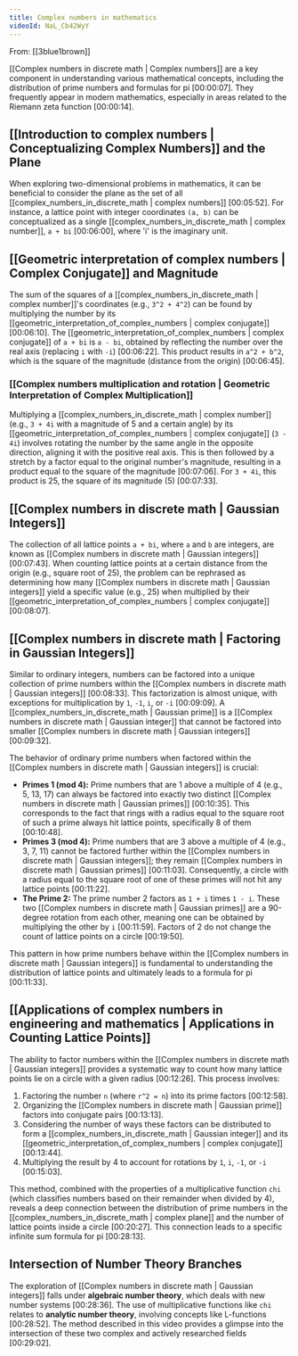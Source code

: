 ```yaml
---
title: Complex numbers in mathematics
videoId: NaL_Cb42WyY
---
```


From: [[3blue1brown]] <br/> 

[[Complex numbers in discrete math | Complex numbers]] are a key component in understanding various mathematical concepts, including the distribution of prime numbers and formulas for pi <a class="yt-timestamp" data-t="00:00:07">[00:00:07]</a>. They frequently appear in modern mathematics, especially in areas related to the Riemann zeta function <a class="yt-timestamp" data-t="00:00:14">[00:00:14]</a>.

## [[Introduction to complex numbers | Conceptualizing Complex Numbers]] and the Plane

When exploring two-dimensional problems in mathematics, it can be beneficial to consider the plane as the set of all [[complex_numbers_in_discrete_math | complex numbers]] <a class="yt-timestamp" data-t="00:05:52">[00:05:52]</a>. For instance, a lattice point with integer coordinates `(a, b)` can be conceptualized as a single [[complex_numbers_in_discrete_math | complex number]], `a + bi` <a class="yt-timestamp" data-t="00:06:00">[00:06:00]</a>, where 'i' is the imaginary unit.

## [[Geometric interpretation of complex numbers | Complex Conjugate]] and Magnitude

The sum of the squares of a [[complex_numbers_in_discrete_math | complex number]]'s coordinates (e.g., `3^2 + 4^2`) can be found by multiplying the number by its [[geometric_interpretation_of_complex_numbers | complex conjugate]] <a class="yt-timestamp" data-t="00:06:10">[00:06:10]</a>. The [[geometric_interpretation_of_complex_numbers | complex conjugate]] of `a + bi` is `a - bi`, obtained by reflecting the number over the real axis (replacing `i` with `-i`) <a class="yt-timestamp" data-t="00:06:22">[00:06:22]</a>. This product results in `a^2 + b^2`, which is the square of the magnitude (distance from the origin) <a class="yt-timestamp" data-t="00:06:45">[00:06:45]</a>.

### [[Complex numbers multiplication and rotation | Geometric Interpretation of Complex Multiplication]]
Multiplying a [[complex_numbers_in_discrete_math | complex number]] (e.g., `3 + 4i` with a magnitude of 5 and a certain angle) by its [[geometric_interpretation_of_complex_numbers | complex conjugate]] (`3 - 4i`) involves rotating the number by the same angle in the opposite direction, aligning it with the positive real axis. This is then followed by a stretch by a factor equal to the original number's magnitude, resulting in a product equal to the square of the magnitude <a class="yt-timestamp" data-t="00:07:06">[00:07:06]</a>. For `3 + 4i`, this product is 25, the square of its magnitude (5) <a class="yt-timestamp" data-t="00:07:33">[00:07:33]</a>.

## [[Complex numbers in discrete math | Gaussian Integers]]

The collection of all lattice points `a + bi`, where `a` and `b` are integers, are known as [[Complex numbers in discrete math | Gaussian integers]] <a class="yt-timestamp" data-t="00:07:43">[00:07:43]</a>. When counting lattice points at a certain distance from the origin (e.g., square root of 25), the problem can be rephrased as determining how many [[Complex numbers in discrete math | Gaussian integers]] yield a specific value (e.g., 25) when multiplied by their [[geometric_interpretation_of_complex_numbers | complex conjugate]] <a class="yt-timestamp" data-t="00:08:07">[00:08:07]</a>.

## [[Complex numbers in discrete math | Factoring in Gaussian Integers]]

Similar to ordinary integers, numbers can be factored into a unique collection of prime numbers within the [[Complex numbers in discrete math | Gaussian integers]] <a class="yt-timestamp" data-t="00:08:33">[00:08:33]</a>. This factorization is almost unique, with exceptions for multiplication by `1`, `-1`, `i`, or `-i` <a class="yt-timestamp" data-t="00:09:09">[00:09:09]</a>. A [[complex_numbers_in_discrete_math | Gaussian prime]] is a [[Complex numbers in discrete math | Gaussian integer]] that cannot be factored into smaller [[Complex numbers in discrete math | Gaussian integers]] <a class="yt-timestamp" data-t="00:09:32">[00:09:32]</a>.

The behavior of ordinary prime numbers when factored within the [[Complex numbers in discrete math | Gaussian integers]] is crucial:
*   **Primes 1 (mod 4):** Prime numbers that are 1 above a multiple of 4 (e.g., 5, 13, 17) can always be factored into exactly two distinct [[Complex numbers in discrete math | Gaussian primes]] <a class="yt-timestamp" data-t="00:10:35">[00:10:35]</a>. This corresponds to the fact that rings with a radius equal to the square root of such a prime always hit lattice points, specifically 8 of them <a class="yt-timestamp" data-t="00:10:48">[00:10:48]</a>.
*   **Primes 3 (mod 4):** Prime numbers that are 3 above a multiple of 4 (e.g., 3, 7, 11) cannot be factored further within the [[Complex numbers in discrete math | Gaussian integers]]; they remain [[Complex numbers in discrete math | Gaussian primes]] <a class="yt-timestamp" data-t="00:11:03">[00:11:03]</a>. Consequently, a circle with a radius equal to the square root of one of these primes will not hit any lattice points <a class="yt-timestamp" data-t="00:11:22">[00:11:22]</a>.
*   **The Prime 2:** The prime number 2 factors as `1 + i` times `1 - i`. These two [[Complex numbers in discrete math | Gaussian primes]] are a 90-degree rotation from each other, meaning one can be obtained by multiplying the other by `i` <a class="yt-timestamp" data-t="00:11:59">[00:11:59]</a>. Factors of 2 do not change the count of lattice points on a circle <a class="yt-timestamp" data-t="00:19:50">[00:19:50]</a>.

This pattern in how prime numbers behave within the [[Complex numbers in discrete math | Gaussian integers]] is fundamental to understanding the distribution of lattice points and ultimately leads to a formula for pi <a class="yt-timestamp" data-t="00:11:33">[00:11:33]</a>.

## [[Applications of complex numbers in engineering and mathematics | Applications in Counting Lattice Points]]

The ability to factor numbers within the [[Complex numbers in discrete math | Gaussian integers]] provides a systematic way to count how many lattice points lie on a circle with a given radius <a class="yt-timestamp" data-t="00:12:26">[00:12:26]</a>. This process involves:
1.  Factoring the number `n` (where `r^2 = n`) into its prime factors <a class="yt-timestamp" data-t="00:12:58">[00:12:58]</a>.
2.  Organizing the [[Complex numbers in discrete math | Gaussian prime]] factors into conjugate pairs <a class="yt-timestamp" data-t="00:13:13">[00:13:13]</a>.
3.  Considering the number of ways these factors can be distributed to form a [[complex_numbers_in_discrete_math | Gaussian integer]] and its [[geometric_interpretation_of_complex_numbers | complex conjugate]] <a class="yt-timestamp" data-t="00:13:44">[00:13:44]</a>.
4.  Multiplying the result by 4 to account for rotations by `1`, `i`, `-1`, or `-i` <a class="yt-timestamp" data-t="00:15:03">[00:15:03]</a>.

This method, combined with the properties of a multiplicative function `chi` (which classifies numbers based on their remainder when divided by 4), reveals a deep connection between the distribution of prime numbers in the [[complex_numbers_in_discrete_math | complex plane]] and the number of lattice points inside a circle <a class="yt-timestamp" data-t="00:20:27">[00:20:27]</a>. This connection leads to a specific infinite sum formula for pi <a class="yt-timestamp" data-t="00:28:13">[00:28:13]</a>.

## Intersection of Number Theory Branches

The exploration of [[Complex numbers in discrete math | Gaussian integers]] falls under **algebraic number theory**, which deals with new number systems <a class="yt-timestamp" data-t="00:28:36">[00:28:36]</a>. The use of multiplicative functions like `chi` relates to **analytic number theory**, involving concepts like L-functions <a class="yt-timestamp" data-t="00:28:52">[00:28:52]</a>. The method described in this video provides a glimpse into the intersection of these two complex and actively researched fields <a class="yt-timestamp" data-t="00:29:02">[00:29:02]</a>.